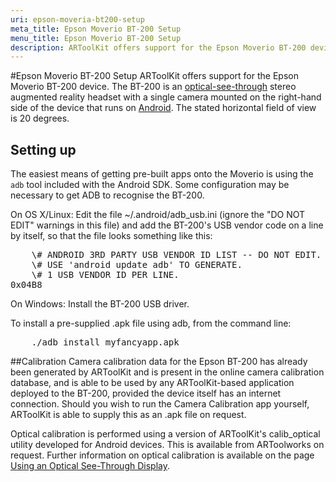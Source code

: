 ```yaml
---
uri: epson-moveria-bt200-setup
meta_title: Epson Moverio BT-200 Setup
menu_title: Epson Moverio BT-200 Setup
description: ARToolKit offers support for the Epson Moverio BT-200 device.
---
```


#Epson Moverio BT-200 Setup
ARToolKit offers support for the Epson Moverio BT-200 device. The BT-200 is an [optical-see-through][config_optical_see-through] stereo augmented reality headset with a single camera mounted on the right-hand side of the device that runs on [Android][android_about]. The stated horizontal field of view is 20 degrees.

## Setting up
The easiest means of getting pre-built apps onto the Moverio is using the `adb` tool included with the Android SDK. Some configuration may be necessary to get ADB to recognise the BT-200.

On OS X/Linux: Edit the file \~/.android/adb_usb.ini (ignore the "DO NOT EDIT" warnings in this file) and add the BT-200's USB vendor code on a line by itself, so that the file looks something like this:
<pre>
    \# ANDROID 3RD PARTY USB VENDOR ID LIST -- DO NOT EDIT.
    \# USE 'android update adb' TO GENERATE.
    \# 1 USB VENDOR ID PER LINE.
0x04B8
</pre>
On Windows: Install the BT-200 USB driver.

To install a pre-supplied .apk file using adb, from the command line:
<pre>
    ./adb install myfancyapp.apk
</pre>

##Calibration
Camera calibration data for the Epson BT-200 has already been generated by ARToolKit and is present in the online camera calibration database, and is able to be used by any ARToolKit-based application deployed to the BT-200, provided the device itself has an internet connection. Should you wish to run the Camera Calibration app yourself, ARToolKit is able to supply this as an .apk file on request.

Optical calibration is performed using a version of ARToolKit's calib\_optical utility developed for Android devices. This is available from ARToolworks on request. Further information on optical calibration is available on the page [Using an Optical See-Through Display][config_optical_see-through].

[android_about]: ../4_Android/android_about.md
[config_optical_see-through]: ../8_Advanced_Topics/config_optical_see_through.md
